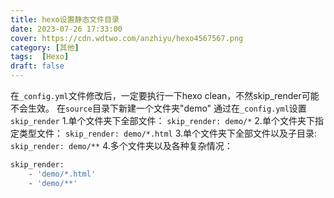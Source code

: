 ```yaml
---
title: hexo设置静态文件目录
date: 2023-07-26 17:33:00
cover: https://cdn.wdtwo.com/anzhiyu/hexo4567567.png
category: [其他]
tags:  [Hexo]
draft: false
---
```


在`_config.yml`文件修改后，一定要执行一下hexo clean，不然skip_render可能不会生效。
在`source`目录下新建一个文件夹"demo"
通过在`_config.yml`设置`skip_render`
1.单个文件夹下全部文件：
`skip_render: demo/*`
2.单个文件夹下指定类型文件：
`skip_render: demo/*.html`
3.单个文件夹下全部文件以及子目录:
`skip_render: demo/**`
4.多个文件夹以及各种复杂情况：
```bash
skip_render:
    - 'demo/*.html'
    - 'demo/**'
```